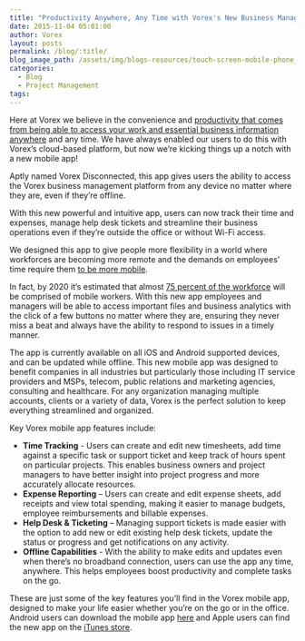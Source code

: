 ```yaml
---
title: "Productivity Anywhere, Any Time with Vorex's New Business Management Mobile App"
date: 2015-11-04 05:01:00
author: Vorex
layout: posts
permalink: /blog/:title/
blog_image_path: /assets/img/blogs-resources/touch-screen-mobile-phone_M1S1BcBd.jpeg
categories:
  - Blog
  - Project Management
tags:  
---
```



Here at Vorex we believe in the convenience and [productivity that comes from being able to access your work and essential business information anywhere](http://www.inc.com/minda-zetlin/76-percent-of-employees-are-more-productive-when-they-leave-the-office.html) and any time. We have always enabled our users to do this with Vorex’s cloud-based platform, but now we’re kicking things up a notch with a new mobile app!

Aptly named Vorex Disconnected, this app gives users the ability to access the Vorex business management platform from any device no matter where they are, even if they’re offline.


With this new powerful and intuitive app, users can now track their time and expenses, manage help desk tickets and streamline their business operations even if they’re outside the office or without Wi-Fi access.

We designed this app to give people more flexibility in a world where workforces are becoming more remote and the demands on employees’ time require them [to be more mobile](http://mashable.com/2011/08/08/mobile-workers-infographic/#YDQJyNZilSqU).

In fact, by 2020 it’s estimated that almost [75 percent of the workforce](http://www.telecompetitor.com/idc-mobile-workers-will-make-up-nearly-75-percent-of-u-s-workforce/) will be comprised of mobile workers. With this new app employees and managers will be able to access important files and business analytics with the click of a few buttons no matter where they are, ensuring they never miss a beat and always have the ability to respond to issues in a timely manner.

The app is currently available on all iOS and Android supported devices, and can be updated while offline. This new mobile app was designed to benefit companies in all industries but particularly those including IT service providers and MSPs, telecom, public relations and marketing agencies, consulting and healthcare. For any organization managing multiple accounts, clients or a variety of data, Vorex is the perfect solution to keep everything streamlined and organized.

Key Vorex mobile app features include:

* **Time Tracking** - Users can create and edit new timesheets, add time against a specific task or support ticket and keep track of hours spent on particular projects. This enables business owners and project managers to have better insight into project progress and more accurately allocate resources.
* **Expense Reporting** – Users can create and edit expense sheets, add receipts and view total spending, making it easier to manage budgets, employee reimbursements and billable expenses.
* **Help Desk & Ticketing** – Managing support tickets is made easier with the option to add new or edit existing help desk tickets, update the status or progress and get notifications on any activity.
* **Offline Capabilities** - With the ability to make edits and updates even when there’s no broadband connection, users can use the app any time, anywhere. This helps employees boost productivity and complete tasks on the go.

These are just some of the key features you’ll find in the Vorex mobile app, designed to make your life easier whether you’re on the go or in the office. Android users can download the mobile app [here](https://play.google.com/store/apps/details?id=com.syncworx.vorex&amp;hl=en) and Apple users can find the new app on the [iTunes store](https://itunes.apple.com/us/app/vorex-disconnected/id1039386026?mt=8).
